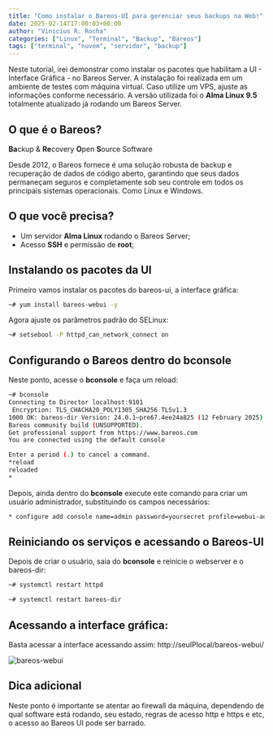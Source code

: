 ```yaml
---
title: "Como instalar o Bareos-UI para gerenciar seus backups na Web!"
date: 2025-02-14T17:00:03+00:00
author: "Vinicius R. Rocha"
categories: ["Linux", "Terminal", "Backup", "Bareos"]
tags: ["terminal", "nuvem", "servidor", "backup"]
---
```


Neste tutorial, irei demonstrar como instalar os pacotes que habilitam a UI - Interface Gráfica - no Bareos Server. A instalação foi realizada em um ambiente de testes com máquina virtual. Caso utilize um VPS, ajuste as informações conforme necessário.
A versão utilizada foi o **Alma Linux 9.5** totalmente atualizado já rodando um Bareos Server.

## O que é o Bareos?

**Ba**ckup & **Re**covery **O**pen **S**ource Software

Desde 2012, o Bareos fornece é uma solução robusta de backup e recuperação de dados de código aberto, garantindo que seus dados permaneçam seguros e completamente sob seu controle em todos os principais sistemas operacionais. 
Como Linux e Windows.

## O que você precisa?

- Um servidor **Alma Linux** rodando o Bareos Server;
- Acesso **SSH** e permissão de **root**;

## Instalando os pacotes da UI

Primeiro vamos instalar os pacotes do bareos-ui, a interface gráfica:

````bash
~# yum install bareos-webui -y
````

Agora ajuste os parâmetros padrão do SELinux:

````bash
~# setsebool -P httpd_can_network_connect on
````

## Configurando o Bareos dentro do bconsole

Neste ponto, acesse o **bconsole** e faça um reload:

````bash
~# bconsole
Connecting to Director localhost:9101
 Encryption: TLS_CHACHA20_POLY1305_SHA256 TLSv1.3
1000 OK: bareos-dir Version: 24.0.1~pre67.4ee24a825 (12 February 2025)
Bareos community build (UNSUPPORTED).
Get professional support from https://www.bareos.com
You are connected using the default console

Enter a period (.) to cancel a command.
*reload
reloaded
*
````

Depois, ainda dentro do **bconsole** execute este comando para criar um usuário administrador, substituindo os campos necessários:

````bash
* configure add console name=admin password=yoursecret profile=webui-admin tlsenable=false
````

## Reiniciando os serviços e acessando o Bareos-UI

Depois de criar o usuário, saia do **bconsole** e reinicie o webserver e o bareos-dir:

````bash
~# systemctl restart httpd
````
````bash
~# systemctl restart bareos-dir
````

## Acessando a interface gráfica:

Basta acessar a interface acessando assim:
http://seuIPlocal/bareos-webui/

![bareos-webui](/images/bareos-webui.png)


## Dica adicional

Neste ponto é importante se atentar ao firewall da máquina, dependendo de qual software está rodando, seu estado, regras de acesso http e https e etc, o acesso ao Bareos UI pode ser barrado.






